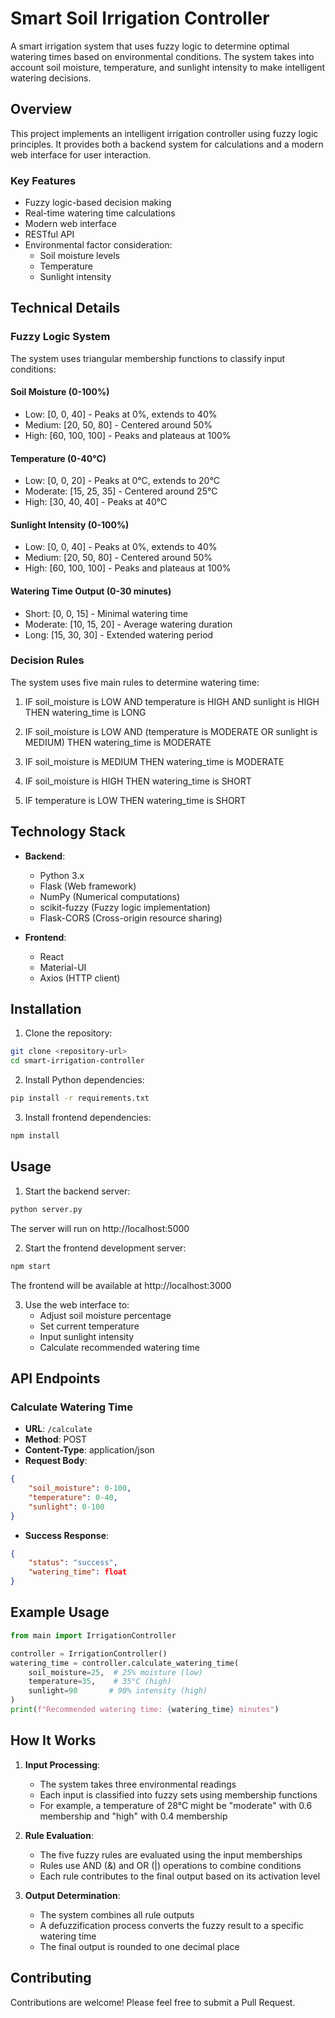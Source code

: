 # Smart Soil Irrigation Controller

A smart irrigation system that uses fuzzy logic to determine optimal watering times based on environmental conditions. The system takes into account soil moisture, temperature, and sunlight intensity to make intelligent watering decisions.

## Overview

This project implements an intelligent irrigation controller using fuzzy logic principles. It provides both a backend system for calculations and a modern web interface for user interaction.

### Key Features

- Fuzzy logic-based decision making
- Real-time watering time calculations
- Modern web interface
- RESTful API
- Environmental factor consideration:
  - Soil moisture levels
  - Temperature
  - Sunlight intensity

## Technical Details

### Fuzzy Logic System

The system uses triangular membership functions to classify input conditions:

#### Soil Moisture (0-100%)
- Low: [0, 0, 40] - Peaks at 0%, extends to 40%
- Medium: [20, 50, 80] - Centered around 50%
- High: [60, 100, 100] - Peaks and plateaus at 100%

#### Temperature (0-40°C)
- Low: [0, 0, 20] - Peaks at 0°C, extends to 20°C
- Moderate: [15, 25, 35] - Centered around 25°C
- High: [30, 40, 40] - Peaks at 40°C

#### Sunlight Intensity (0-100%)
- Low: [0, 0, 40] - Peaks at 0%, extends to 40%
- Medium: [20, 50, 80] - Centered around 50%
- High: [60, 100, 100] - Peaks and plateaus at 100%

#### Watering Time Output (0-30 minutes)
- Short: [0, 0, 15] - Minimal watering time
- Moderate: [10, 15, 20] - Average watering duration
- Long: [15, 30, 30] - Extended watering period

### Decision Rules

The system uses five main rules to determine watering time:

1. IF soil_moisture is LOW AND temperature is HIGH AND sunlight is HIGH
   THEN watering_time is LONG

2. IF soil_moisture is LOW AND (temperature is MODERATE OR sunlight is MEDIUM)
   THEN watering_time is MODERATE

3. IF soil_moisture is MEDIUM
   THEN watering_time is MODERATE

4. IF soil_moisture is HIGH
   THEN watering_time is SHORT

5. IF temperature is LOW
   THEN watering_time is SHORT

## Technology Stack

- **Backend**:
  - Python 3.x
  - Flask (Web framework)
  - NumPy (Numerical computations)
  - scikit-fuzzy (Fuzzy logic implementation)
  - Flask-CORS (Cross-origin resource sharing)

- **Frontend**:
  - React
  - Material-UI
  - Axios (HTTP client)

## Installation

1. Clone the repository:
```bash
git clone <repository-url>
cd smart-irrigation-controller
```

2. Install Python dependencies:
```bash
pip install -r requirements.txt
```

3. Install frontend dependencies:
```bash
npm install
```

## Usage

1. Start the backend server:
```bash
python server.py
```
The server will run on http://localhost:5000

2. Start the frontend development server:
```bash
npm start
```
The frontend will be available at http://localhost:3000

3. Use the web interface to:
   - Adjust soil moisture percentage
   - Set current temperature
   - Input sunlight intensity
   - Calculate recommended watering time

## API Endpoints

### Calculate Watering Time
- **URL**: `/calculate`
- **Method**: POST
- **Content-Type**: application/json
- **Request Body**:
```json
{
    "soil_moisture": 0-100,
    "temperature": 0-40,
    "sunlight": 0-100
}
```
- **Success Response**:
```json
{
    "status": "success",
    "watering_time": float
}
```

## Example Usage

```python
from main import IrrigationController

controller = IrrigationController()
watering_time = controller.calculate_watering_time(
    soil_moisture=25,  # 25% moisture (low)
    temperature=35,    # 35°C (high)
    sunlight=90       # 90% intensity (high)
)
print(f"Recommended watering time: {watering_time} minutes")
```

## How It Works

1. **Input Processing**:
   - The system takes three environmental readings
   - Each input is classified into fuzzy sets using membership functions
   - For example, a temperature of 28°C might be "moderate" with 0.6 membership and "high" with 0.4 membership

2. **Rule Evaluation**:
   - The five fuzzy rules are evaluated using the input memberships
   - Rules use AND (&) and OR (|) operations to combine conditions
   - Each rule contributes to the final output based on its activation level

3. **Output Determination**:
   - The system combines all rule outputs
   - A defuzzification process converts the fuzzy result to a specific watering time
   - The final output is rounded to one decimal place

## Contributing

Contributions are welcome! Please feel free to submit a Pull Request.
